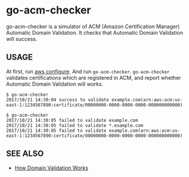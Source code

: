 # go-acm-checker

go-acm-checker is a simulator of ACM (Amazon Certification Manager) Automatic Domain Validation.
It checks that Automatic Domain Validation will success.


## USAGE

At first, run [aws configure](http://docs.aws.amazon.com/cli/latest/userguide/cli-chap-getting-started.html).
And run `go-acm-checker`.
`go-acm-checker` validates certifications which are registered in ACM,
and report whether Automatic Domain Validation will works.

```
$ go-acm-checker
2017/10/21 14:30:04 success to validate example.com(arn:aws:acm:us-east-1:1234567890:certificate/00000000-0000-0000-0000-000000000000)
```

```
$ go-acm-checker
2017/10/21 14:30:05 failed to validate example.com
2017/10/21 14:30:05 failed to validate *.example.com
2017/10/21 14:30:05 failed to validate example.com(arn:aws:acm:us-east-1:1234567890:certificate/00000000-0000-0000-0000-000000000000)
```

## SEE ALSO

- [How Domain Validation Works](http://docs.aws.amazon.com/acm/latest/userguide/how-domain-validation-works.html)